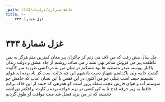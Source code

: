 ```yaml
---
_path: /حافظ-شیرازی/غزلیات/343
title: >-
    غزل شمارهٔ ۳۴۳
---
```

# غزل شمارهٔ ۳۴۳

چل سال بیش رفت که من لاف می زنم
کز چاکران پیر مغان کمترین منم
هرگز به یمن عاطفت پیر می فروش
ساغر تهی نشد ز می صاف روشنم
از جاه عشق و دولت رندان پاکباز
پیوسته صدر مصطبه ها بود مسکنم
در شان من به دردکشی ظن بد مبر
کآلوده گشت جامه ولی پاکدامنم
شهباز دست پادشهم این چه حالت است
کز یاد برده اند هوای نشیمنم
حیف است بلبلی چو من اکنون در این قفس
با این لسان عذب که خامش چو سوسنم
آب و هوای فارس عجب سفله پرور است
کو همرهی که خیمه از این خاک برکنم
حافظ به زیر خرقه قدح تا به کی کشی
در بزم خواجه پرده ز کارت برافکنم
تورانشه خجسته که در من یزید فضل
شد منت مواهب او طوق گردنم
